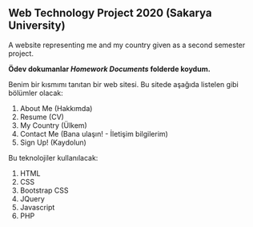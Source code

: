 ## Web Technology Project 2020 (Sakarya University)

A website representing me and my country given as a second semester project.

**Ödev dokumanlar *Homework Documents* folderde koydum.** 

Benim bir kısmımı tanıtan bir web sitesi. Bu sitede aşağıda listelen gibi bölümler olacak:

1. About Me (Hakkımda)
2. Resume (CV)
3. My Country (Ülkem)
4. Contact Me (Bana ulaşın! - İletişim bilgilerim)
5. Sign Up! (Kaydolun)

Bu teknolojiler kullanılacak: 

1. HTML
2. CSS
3. Bootstrap CSS
4. JQuery
5. Javascript
6. PHP
